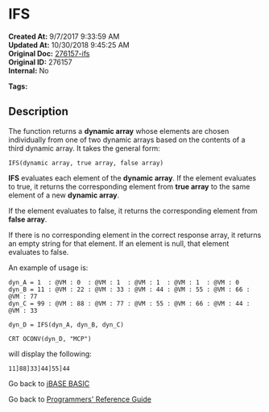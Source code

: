# IFS

**Created At:** 9/7/2017 9:33:59 AM  
**Updated At:** 10/30/2018 9:45:25 AM  
**Original Doc:** [276157-ifs](https://docs.jbase.com/36868-jbase-basic/276157-ifs)  
**Original ID:** 276157  
**Internal:** No  

**Tags:**
<badge text='dynamic arrays' vertical='middle' />

## Description

The function returns a **dynamic array** whose elements are chosen individually from one of two dynamic arrays based on the contents of a third dynamic array. It takes the general form:

```
IFS(dynamic array, true array, false array)
```

**IFS** evaluates each element of the **dynamic array**. If the element evaluates to true, it returns the corresponding element from **true array** to the same element of a new **dynamic array**.

If the element evaluates to false, it returns the corresponding element from **false array**.

If there is no corresponding element in the correct response array, it returns an empty string for that element. If an element is null, that element evaluates to false.

An example of usage is:

```
dyn_A = 1  : @VM : 0  : @VM : 1  : @VM : 1  : @VM : 1  : @VM : 0
dyn_B = 11 : @VM : 22 : @VM : 33 : @VM : 44 : @VM : 55 : @VM : 66 : @VM : 77
dyn_C = 99 : @VM : 88 : @VM : 77 : @VM : 55 : @VM : 66 : @VM : 44 : @VM : 33

dyn_D = IFS(dyn_A, dyn_B, dyn_C)

CRT OCONV(dyn_D, "MCP")
```

will display the following:

```
11]88]33]44]55]44
```

Go back to [jBASE BASIC](./../README.md)

Go back to [Programmers' Reference Guide](./../../reference-guides/jbc/README.md)

  
<PageFooter />
